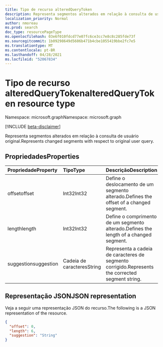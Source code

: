 ```yaml
---
title: Tipo de recurso alteredQueryToken
description: Representa segmentos alterados em relação à consulta de usuário original.
localization_priority: Normal
author: nmoreau
ms.prod: search
doc_type: resourcePageType
ms.openlocfilehash: 03e6f010fdcd77e07fc6ce3cc7e8c8c285fde73f
ms.sourcegitcommit: 1b09298649d5606b471b4cbe1055419bbe2fc7e5
ms.translationtype: MT
ms.contentlocale: pt-BR
ms.lasthandoff: 04/28/2021
ms.locfileid: "52067834"
---
```

# <a name="alteredquerytoken-resource-type"></a><span data-ttu-id="b0b21-103">Tipo de recurso alteredQueryToken</span><span class="sxs-lookup"><span data-stu-id="b0b21-103">alteredQueryToken resource type</span></span>

<span data-ttu-id="b0b21-104">Namespace: microsoft.graph</span><span class="sxs-lookup"><span data-stu-id="b0b21-104">Namespace: microsoft.graph</span></span>

[!INCLUDE [beta-disclaimer](../../includes/beta-disclaimer.md)]

<span data-ttu-id="b0b21-105">Representa segmentos alterados em relação à consulta de usuário original.</span><span class="sxs-lookup"><span data-stu-id="b0b21-105">Represents changed segments with respect to original user query.</span></span>

## <a name="properties"></a><span data-ttu-id="b0b21-106">Propriedades</span><span class="sxs-lookup"><span data-stu-id="b0b21-106">Properties</span></span>

| <span data-ttu-id="b0b21-107">Propriedade</span><span class="sxs-lookup"><span data-stu-id="b0b21-107">Property</span></span>     | <span data-ttu-id="b0b21-108">Tipo</span><span class="sxs-lookup"><span data-stu-id="b0b21-108">Type</span></span>        | <span data-ttu-id="b0b21-109">Descrição</span><span class="sxs-lookup"><span data-stu-id="b0b21-109">Description</span></span> |
|:-------------|:------------|:------------|
|<span data-ttu-id="b0b21-110">offset</span><span class="sxs-lookup"><span data-stu-id="b0b21-110">offset</span></span>|<span data-ttu-id="b0b21-111">Int32</span><span class="sxs-lookup"><span data-stu-id="b0b21-111">Int32</span></span>| <span data-ttu-id="b0b21-112">Define o deslocamento de um segmento alterado.</span><span class="sxs-lookup"><span data-stu-id="b0b21-112">Defines the offset of a changed segment.</span></span>|
|<span data-ttu-id="b0b21-113">length</span><span class="sxs-lookup"><span data-stu-id="b0b21-113">length</span></span>|<span data-ttu-id="b0b21-114">Int32</span><span class="sxs-lookup"><span data-stu-id="b0b21-114">Int32</span></span>| <span data-ttu-id="b0b21-115">Define o comprimento de um segmento alterado.</span><span class="sxs-lookup"><span data-stu-id="b0b21-115">Defines the length of a changed segment.</span></span>|
|<span data-ttu-id="b0b21-116">suggestion</span><span class="sxs-lookup"><span data-stu-id="b0b21-116">suggestion</span></span>|<span data-ttu-id="b0b21-117">Cadeia de caracteres</span><span class="sxs-lookup"><span data-stu-id="b0b21-117">String</span></span>| <span data-ttu-id="b0b21-118">Representa a cadeia de caracteres de segmento corrigido.</span><span class="sxs-lookup"><span data-stu-id="b0b21-118">Represents the corrected segment string.</span></span>|

## <a name="json-representation"></a><span data-ttu-id="b0b21-119">Representação JSON</span><span class="sxs-lookup"><span data-stu-id="b0b21-119">JSON representation</span></span>

<span data-ttu-id="b0b21-120">Veja a seguir uma representação JSON do recurso.</span><span class="sxs-lookup"><span data-stu-id="b0b21-120">The following is a JSON representation of the resource.</span></span>

<!-- {
  "blockType": "resource",
  "optionalProperties": [

  ],
  "@odata.type": "microsoft.graph.alteredQueryToken",
  "baseType": null
}-->

```json
{
  "offset": 0,
  "length": 6,
  "suggestion": "String"
}
```
